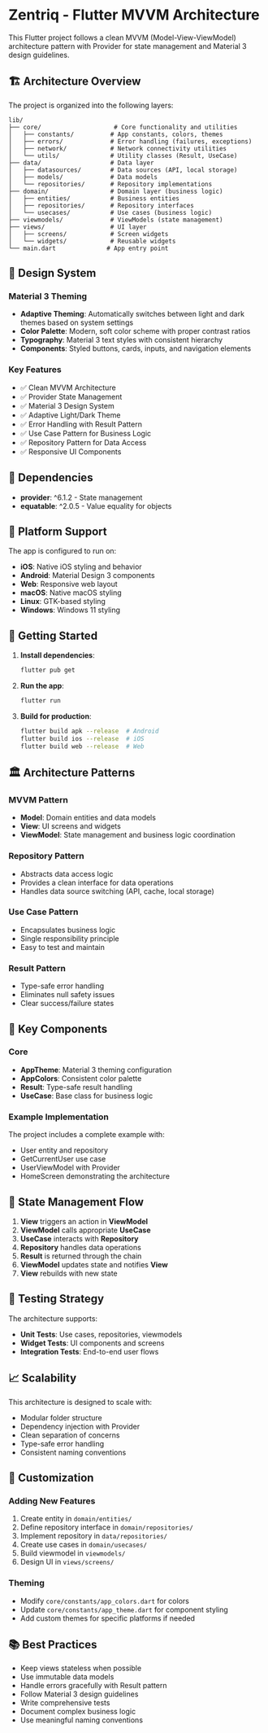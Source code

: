 # Zentriq - Flutter MVVM Architecture

This Flutter project follows a clean MVVM (Model-View-ViewModel) architecture pattern with Provider for state management and Material 3 design guidelines.

## 🏗️ Architecture Overview

The project is organized into the following layers:

```
lib/
├── core/                    # Core functionality and utilities
│   ├── constants/          # App constants, colors, themes
│   ├── errors/             # Error handling (failures, exceptions)
│   ├── network/            # Network connectivity utilities
│   └── utils/              # Utility classes (Result, UseCase)
├── data/                   # Data layer
│   ├── datasources/        # Data sources (API, local storage)
│   ├── models/             # Data models
│   └── repositories/       # Repository implementations
├── domain/                 # Domain layer (business logic)
│   ├── entities/           # Business entities
│   ├── repositories/       # Repository interfaces
│   └── usecases/           # Use cases (business logic)
├── viewmodels/             # ViewModels (state management)
├── views/                  # UI layer
│   ├── screens/            # Screen widgets
│   └── widgets/            # Reusable widgets
└── main.dart              # App entry point
```

## 🎨 Design System

### Material 3 Theming
- **Adaptive Theming**: Automatically switches between light and dark themes based on system settings
- **Color Palette**: Modern, soft color scheme with proper contrast ratios
- **Typography**: Material 3 text styles with consistent hierarchy
- **Components**: Styled buttons, cards, inputs, and navigation elements

### Key Features
- ✅ Clean MVVM Architecture
- ✅ Provider State Management
- ✅ Material 3 Design System
- ✅ Adaptive Light/Dark Theme
- ✅ Error Handling with Result Pattern
- ✅ Use Case Pattern for Business Logic
- ✅ Repository Pattern for Data Access
- ✅ Responsive UI Components

## 🔧 Dependencies

- **provider**: ^6.1.2 - State management
- **equatable**: ^2.0.5 - Value equality for objects

## 📱 Platform Support

The app is configured to run on:
- **iOS**: Native iOS styling and behavior
- **Android**: Material Design 3 components
- **Web**: Responsive web layout
- **macOS**: Native macOS styling
- **Linux**: GTK-based styling
- **Windows**: Windows 11 styling

## 🚀 Getting Started

1. **Install dependencies**:
   ```bash
   flutter pub get
   ```

2. **Run the app**:
   ```bash
   flutter run
   ```

3. **Build for production**:
   ```bash
   flutter build apk --release  # Android
   flutter build ios --release  # iOS
   flutter build web --release  # Web
   ```

## 🏛️ Architecture Patterns

### MVVM Pattern
- **Model**: Domain entities and data models
- **View**: UI screens and widgets
- **ViewModel**: State management and business logic coordination

### Repository Pattern
- Abstracts data access logic
- Provides a clean interface for data operations
- Handles data source switching (API, cache, local storage)

### Use Case Pattern
- Encapsulates business logic
- Single responsibility principle
- Easy to test and maintain

### Result Pattern
- Type-safe error handling
- Eliminates null safety issues
- Clear success/failure states

## 🎯 Key Components

### Core
- **AppTheme**: Material 3 theming configuration
- **AppColors**: Consistent color palette
- **Result**: Type-safe result handling
- **UseCase**: Base class for business logic

### Example Implementation
The project includes a complete example with:
- User entity and repository
- GetCurrentUser use case
- UserViewModel with Provider
- HomeScreen demonstrating the architecture

## 🔄 State Management Flow

1. **View** triggers an action in **ViewModel**
2. **ViewModel** calls appropriate **UseCase**
3. **UseCase** interacts with **Repository**
4. **Repository** handles data operations
5. **Result** is returned through the chain
6. **ViewModel** updates state and notifies **View**
7. **View** rebuilds with new state

## 🧪 Testing Strategy

The architecture supports:
- **Unit Tests**: Use cases, repositories, viewmodels
- **Widget Tests**: UI components and screens
- **Integration Tests**: End-to-end user flows

## 📈 Scalability

This architecture is designed to scale with:
- Modular folder structure
- Dependency injection with Provider
- Clean separation of concerns
- Type-safe error handling
- Consistent naming conventions

## 🔧 Customization

### Adding New Features
1. Create entity in `domain/entities/`
2. Define repository interface in `domain/repositories/`
3. Implement repository in `data/repositories/`
4. Create use cases in `domain/usecases/`
5. Build viewmodel in `viewmodels/`
6. Design UI in `views/screens/`

### Theming
- Modify `core/constants/app_colors.dart` for colors
- Update `core/constants/app_theme.dart` for component styling
- Add custom themes for specific platforms if needed

## 📚 Best Practices

- Keep views stateless when possible
- Use immutable data models
- Handle errors gracefully with Result pattern
- Follow Material 3 design guidelines
- Write comprehensive tests
- Document complex business logic
- Use meaningful naming conventions


